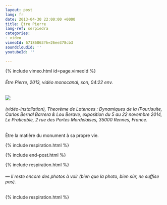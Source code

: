 ```yaml
---
layout: post
lang: fr
date: 2013-04-30 22:00:00 +0000
title: Être Pierre
lang-ref: serpiedra
categories:
- video
vimeoId: 67186863?h=26ee378cb3
soundcloudId: ''
youtubeId: ''

---
```

{% include vimeo.html id=page.vimeoId %}

###### _Être Pierre_, 2013, vidéo monocanal, son, 04:22 env.

![](/mepierdoparaver/imgs/carlos-bernal-ser-piedra-3-up.jpg)

###### (vidéo-installation), _Theorème de Latences : Dynamiques de la (Pour)suite_, Carlos Bernal Barrera & Lou Berave, exposition du 5 au 22 novembre 2014, Le Praticable, 2 rue des Portes Mordelaises, 35000 Rennes, France.

Être la matière du monument à sa propre vie.

{% include respiration.html %}

{% include end-post.html %}

{% include respiration.html %}

###### **_—_** _Il reste encore des photos à voir (bien que la photo, bien sûr, ne suffise pas)._

{% include respiration.html %}